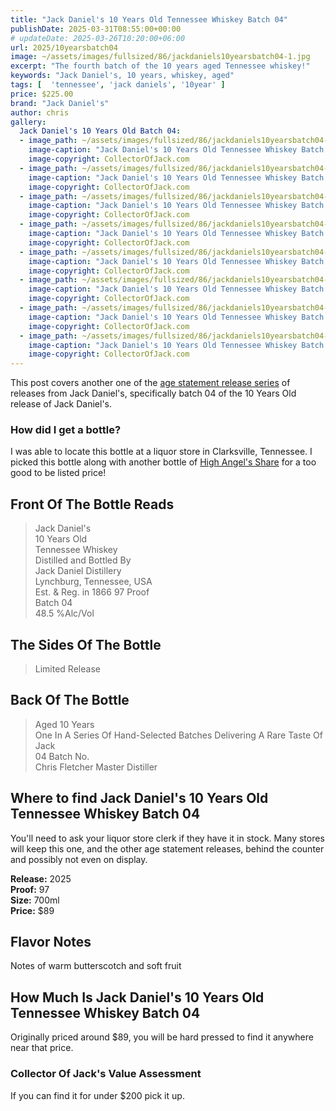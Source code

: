 ```yaml
---
title: "Jack Daniel's 10 Years Old Tennessee Whiskey Batch 04"
publishDate: 2025-03-31T08:55:00+00:00
# updateDate: 2025-03-26T10:20:00+06:00
url: 2025/10yearsbatch04
image: ~/assets/images/fullsized/86/jackdaniels10yearsbatch04-1.jpg
excerpt: "The fourth batch of the 10 years aged Tennessee whiskey!"
keywords: "Jack Daniel's, 10 years, whiskey, aged"
tags: [  'tennessee', 'jack daniels', '10year' ]
price: $225.00
brand: "Jack Daniel's"
author: chris
gallery:
  Jack Daniel's 10 Years Old Batch 04:
  - image_path: ~/assets/images/fullsized/86/jackdaniels10yearsbatch04-1.jpg
    image-caption: "Jack Daniel's 10 Years Old Tennessee Whiskey Batch 04"
    image-copyright: CollectorOfJack.com
  - image_path: ~/assets/images/fullsized/86/jackdaniels10yearsbatch04-2.jpg
    image-caption: "Jack Daniel's 10 Years Old Tennessee Whiskey Batch 04"
    image-copyright: CollectorOfJack.com
  - image_path: ~/assets/images/fullsized/86/jackdaniels10yearsbatch04-3.jpg
    image-caption: "Jack Daniel's 10 Years Old Tennessee Whiskey Batch 04"
    image-copyright: CollectorOfJack.com
  - image_path: ~/assets/images/fullsized/86/jackdaniels10yearsbatch04-4.jpg
    image-caption: "Jack Daniel's 10 Years Old Tennessee Whiskey Batch 04"
    image-copyright: CollectorOfJack.com
  - image_path: ~/assets/images/fullsized/86/jackdaniels10yearsbatch04-5.jpg
    image-caption: "Jack Daniel's 10 Years Old Tennessee Whiskey Batch 04"
    image-copyright: CollectorOfJack.com
  - image_path: ~/assets/images/fullsized/86/jackdaniels10yearsbatch04-6.jpg
    image-caption: "Jack Daniel's 10 Years Old Tennessee Whiskey Batch 04"
    image-copyright: CollectorOfJack.com
  - image_path: ~/assets/images/fullsized/86/jackdaniels10yearsbatch04-7.jpg
    image-caption: "Jack Daniel's 10 Years Old Tennessee Whiskey Batch 04"
    image-copyright: CollectorOfJack.com
  - image_path: ~/assets/images/fullsized/86/jackdaniels10yearsbatch04-8.jpg
    image-caption: "Jack Daniel's 10 Years Old Tennessee Whiskey Batch 04"
    image-copyright: CollectorOfJack.com
---
```

This post covers another one of the [age statement release series](/series/aged-releases) of releases from Jack Daniel's, specifically batch 04 of the 10 Years Old release of Jack Daniel's.

### How did I get a bottle?
I was able to locate this bottle at a liquor store in Clarksville, Tennessee. I picked this bottle along with another bottle of [High Angel's Share](/highangelsshare) for a too good to be listed price!

## Front Of The Bottle Reads
> Jack Daniel's  
> 10 Years Old  
> Tennessee Whiskey   
> Distilled and Bottled By    
> Jack Daniel Distillery  
> Lynchburg, Tennessee, USA  
> Est. & Reg. in 1866
> 97 Proof  
> Batch 04  
> 48.5 %Alc/Vol  

## The Sides Of The Bottle
> Limited Release   

## Back Of The Bottle
> Aged 10 Years  
> One In A Series Of Hand-Selected Batches Delivering A Rare Taste Of Jack  
> 04 Batch No.  
> Chris Fletcher Master Distiller  

## Where to find Jack Daniel's 10 Years Old Tennessee Whiskey Batch 04
You'll need to ask your liquor store clerk if they have it in stock. Many stores will keep this one, and the other age statement releases, behind the counter and possibly not even on display. 

**Release:** 2025  
**Proof:** 97  
**Size:** 700ml  
**Price:** $89    


## Flavor Notes
Notes of warm butterscotch and soft fruit

## How Much Is Jack Daniel's 10 Years Old Tennessee Whiskey Batch 04
Originally priced around $89, you will be hard pressed to find it anywhere near that price. 
 
### Collector Of Jack's Value Assessment
If you can find it for under $200 pick it up.


